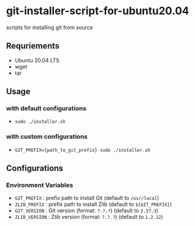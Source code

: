 # git-installer-script-for-ubuntu20.04
scripts for installing git from source

## Requriements
- Ubuntu 20.04 LTS
- wget
- tar

## Usage
### with default configurations
- `sudo ./installer.sh`
### with custom configurations
- `GIT_PREFIX={path_to_git_prefix} sudo ./installer.sh`

## Configurations
### Environment Variables
- `GIT_PREFIX` : prefix path to install Git (default to `/usr/local`)
- `ZLIB_PREFIX` : prefix path to install Zlib (default to `${GIT_PREFIX}`)
- `GIT_VERSION` : Git version (format: `?.?.?`) (default to `2.37.3`)
- `ZLIB_VERSION` : Zlib version (format: `?.?.?`) (default to `1.2.12`)
